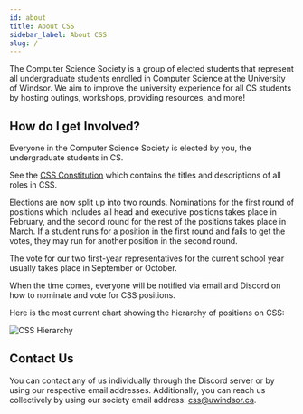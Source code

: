 ```yaml
---
id: about
title: About CSS
sidebar_label: About CSS
slug: /
---
```


The Computer Science Society is a group of elected students that represent all undergraduate students enrolled in Computer Science at the University of Windsor. We aim to improve the university experience for all CS students by hosting outings, workshops, providing resources, and more!

## How do I get Involved?

Everyone in the Computer Science Society is elected by you, the undergraduate students in CS.

See the [CSS Constitution](/css/constitution) which contains the titles and descriptions of all roles in CSS.

Elections are now split up into two rounds. Nominations for the first round of positions which includes all head and executive positions takes place in February, and the second round for the rest of the positions takes place in March. If a student runs for a position in the first round and fails to get the votes, they may run for another position in the second round.

The vote for our two first-year representatives for the current school year usually takes place in September or October.

When the time comes, everyone will be notified via email and Discord on how to nominate and vote for CSS positions.

Here is the most current chart showing the hierarchy of positions on CSS:

![CSS Hierarchy](https://uwindsorcss.github.io/files/dir/images/F21_CSS_Hierarchy.svg)

## Contact Us

You can contact any of us individually through the Discord server or by using our respective email addresses. Additionally, you can reach us collectively by using our society email address: css@uwindsor.ca.

